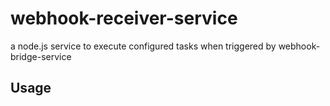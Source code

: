 webhook-receiver-service
===

a node.js service to execute configured tasks when triggered by webhook-bridge-service

## Usage
